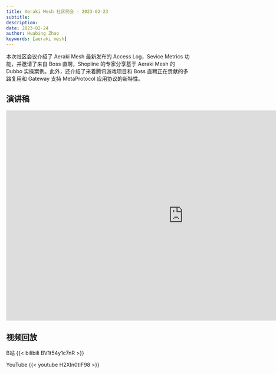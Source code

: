 ```yaml
---
title: Aeraki Mesh 社区例会 - 2023-02-23
subtitle: 
description:  
date: 2023-02-24
author: Huabing Zhao
keywords: [aeraki mesh]
---
```


本次社区会议介绍了 Aeraki Mesh 最新发布的 Access Log，Sevice Metrics 功能，并邀请了来自 Boss 直聘，Shopline 的专家分享基于 Aeraki Mesh 的 Dubbo 实操案例。此外，还介绍了来着腾讯游戏项目和 Boss 直聘正在贡献的多路复用和 Gateway 支持 MetaProtocol 应用协议的新特性。

## 演讲稿

<iframe src="https://docs.qq.com/slide/DVlZjd3FNb1JuSndF?_from=sharing&_embed=1" frameborder="0" width="960" height="570" allowfullscreen="true" mozallowfullscreen="true" webkitallowfullscreen="true"></iframe>

## 视频回放
B站
{{< bilibili BV1t54y1c7nR >}}

YouTube
{{< youtube H2XIn0tIF98 >}} 



